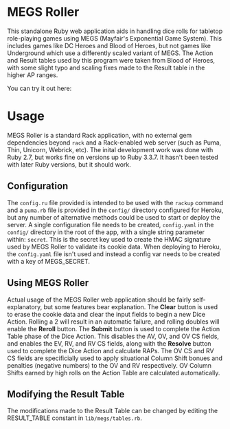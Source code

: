 # MEGS Roller
This standalone Ruby web application aids in handling dice rolls for tabletop role-playing games using MEGS (Mayfair's Exponential Game System). This includes games like DC Heroes and Blood of Heroes, but not games like Underground which use a differently scaled variant of MEGS. The Action and Result tables used by this program were taken from Blood of Heroes, with some slight typo and scaling fixes made to the Result table in the higher AP ranges.


You can try it out here: [](https://megs-roller-b10c3de2770b.herokuapp.com/)

# Usage
MEGS Roller is a standard Rack application, with no external gem dependencies beyond `rack` and a Rack-enabled web server (such as Puma, Thin, Unicorn, Webrick, etc).  The inital development work was done with Ruby 2.7, but works fine on versions up to Ruby 3.3.7. It hasn't been tested with later Ruby versions, but it should work.

## Configuration
The `config.ru` file provided is intended to be used with the `rackup` command and a `puma.rb` file is provided in the `config/` directory configured for Heroku, but any number of alternative methods could be used to start or deploy the server. A single configuration file needs to be created, `config.yaml` in the `config/` directory in the root of the app, with a single string parameter within: `secret`. This is the secret key used to create the HMAC signature used by MEGS Roller to validate its cookie data. When deploying to Heroku, the `config.yaml` file isn't used and instead a config var needs to be created with a key of MEGS_SECRET.

## Using MEGS Roller
Actual usage of the MEGS Roller web application should be fairly self-explanatory, but some features bear explanation. The **Clear** button is used to erase the cookie data and clear the input fields to begin a new Dice Action. Rolling a 2 will result in an automatic failure, and rolling doubles will enable the **Reroll** button. The **Submit** button is used to complete the Action Table phase of the Dice Action. This disables the AV, OV, and OV CS fields, and enables the EV, RV, and RV CS fields, along with the **Resolve** button used to complete the Dice Action and calculate RAPs. The OV CS and RV CS fields are specificially used to apply situational Column Shift bonues and penalties (negative numbers) to the OV and RV respectively. OV Column Shifts earned by high rolls on the Action Table are calculated automatically. 

## Modifying the Result Table
The modifications made to the Result Table can be changed by editing the RESULT_TABLE constant in `lib/megs/tables.rb`.
